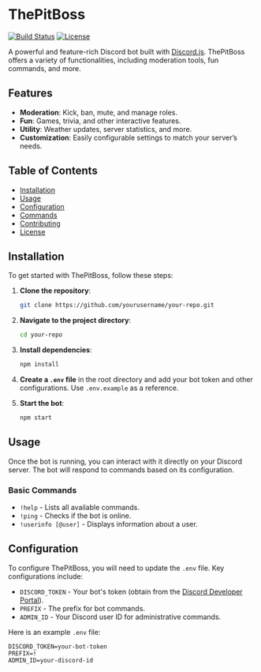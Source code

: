 # ThePitBoss

[![Build Status](https://img.shields.io/github/workflow/status/yourusername/your-repo/CI)](https://github.com/yourusername/your-repo/actions)
[![License](https://img.shields.io/github/license/yourusername/your-repo)](https://opensource.org/licenses/MIT)

A powerful and feature-rich Discord bot built with [Discord.js](https://discord.js.org/). ThePitBoss offers a variety of functionalities, including moderation tools, fun commands, and more. 

## Features

- **Moderation**: Kick, ban, mute, and manage roles.
- **Fun**: Games, trivia, and other interactive features.
- **Utility**: Weather updates, server statistics, and more.
- **Customization**: Easily configurable settings to match your server’s needs.

## Table of Contents

- [Installation](#installation)
- [Usage](#usage)
- [Configuration](#configuration)
- [Commands](#commands)
- [Contributing](#contributing)
- [License](#license)

## Installation

To get started with ThePitBoss, follow these steps:

1. **Clone the repository**:

    ```bash
    git clone https://github.com/yourusername/your-repo.git
    ```

2. **Navigate to the project directory**:

    ```bash
    cd your-repo
    ```

3. **Install dependencies**:

    ```bash
    npm install
    ```

4. **Create a `.env` file** in the root directory and add your bot token and other configurations. Use `.env.example` as a reference.

5. **Start the bot**:

    ```bash
    npm start
    ```

## Usage

Once the bot is running, you can interact with it directly on your Discord server. The bot will respond to commands based on its configuration.

### Basic Commands

- `!help` - Lists all available commands.
- `!ping` - Checks if the bot is online.
- `!userinfo [@user]` - Displays information about a user.

## Configuration

To configure ThePitBoss, you will need to update the `.env` file. Key configurations include:

- `DISCORD_TOKEN` - Your bot's token (obtain from the [Discord Developer Portal](https://discord.com/developers/applications)).
- `PREFIX` - The prefix for bot commands.
- `ADMIN_ID` - Your Discord user ID for administrative commands.

Here is an example `.env` file:

```env
DISCORD_TOKEN=your-bot-token
PREFIX=!
ADMIN_ID=your-discord-id
